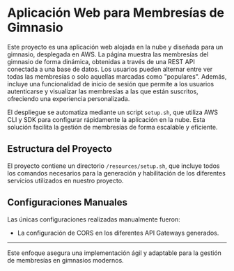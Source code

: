 # Aplicación Web para Membresías de Gimnasio

Este proyecto es una aplicación web alojada en la nube y diseñada para un gimnasio, desplegada en AWS. La página muestra las membresías del gimnasio de forma dinámica, obtenidas a través de una REST API conectada a una base de datos. Los usuarios pueden alternar entre ver todas las membresías o solo aquellas marcadas como "populares". Además, incluye una funcionalidad de inicio de sesión que permite a los usuarios autenticarse y visualizar las membresías a las que están suscritos, ofreciendo una experiencia personalizada.

El despliegue se automatiza mediante un script `setup.sh`, que utiliza AWS CLI y SDK para configurar rápidamente la aplicación en la nube. Esta solución facilita la gestión de membresías de forma escalable y eficiente.

## Estructura del Proyecto

El proyecto contiene un directorio `/resources/setup.sh`, que incluye todos los comandos necesarios para la generación y habilitación de los diferentes servicios utilizados en nuestro proyecto.

## Configuraciones Manuales

Las únicas configuraciones realizadas manualmente fueron:
- La configuración de CORS en los diferentes API Gateways generados.

---

Este enfoque asegura una implementación ágil y adaptable para la gestión de membresías en gimnasios modernos.
